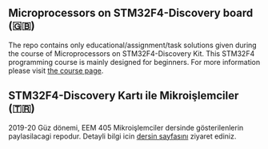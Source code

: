 ## Microprocessors on STM32F4-Discovery board (:gb:)
The repo contains only educational/assignment/task solutions given during the course of Microprocessors on STM32F4-Discovery Kit. This STM32F4 programming course is mainly designed for beginners. For more information please visit [the course page](http://oku.ozturkibrahim.com/Microprocessors.php).


## STM32F4-Discovery Kartı ile Mikroişlemciler (:tr:)
2019-20 Güz dönemi, EEM 405 Mikroişlemciler dersinde gösterilenlerin paylasilacagi repodur. 
Detayli bilgi icin [dersin sayfasını](http://oku.ozturkibrahim.com/Microprocessors.php) ziyaret ediniz.
